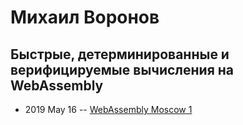 # Михаил Воронов

## Быстрые, детерминированные и верифицируемые вычисления на WebAssembly
- 2019 May 16 -- [WebAssembly Moscow 1](https://www.youtube.com/watch?v=O8IMFHu1dG0&t=4836s)    

